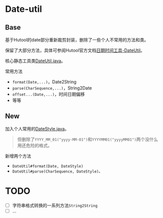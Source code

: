 # Date-util

## Base
基于Hutool的date部分重新裁剪封装，删除了一些个人不常用的方法和类。

保留了大部分方法，具体可参阅Hutool官方文档[日期时间工具-DateUtil](https://hutool.cn/docs/#/core/%E6%97%A5%E6%9C%9F%E6%97%B6%E9%97%B4/%E6%97%A5%E6%9C%9F%E6%97%B6%E9%97%B4%E5%B7%A5%E5%85%B7-DateUtil)。

核心静态工具类[DateUtil.java](src%2Fmain%2Fjava%2Fdatetool%2FDateUtil.java)。

常用方法
- `format(Date,...)`，Date2String
- `parse(CharSequence,...)`，String2Date
- `offset...(Date,...)`，时间日期偏移
- 等等

## New
加入个人常用的[DateStyle.java](src%2Fmain%2Fjava%2Fdatetool%2Fcore%2Fenums%2FDateStyle.java)。
> 但删除了`YYYY_MM_01("yyyy-MM-01")`和`YYYYMM01("yyyyMM01")`两个没什么用还危险的格式。

新增两个方法
- `DateUtil#format(Date, DateStyle)`
- `DateUtil#parse(CharSequence, DateStyle)。`

# TODO 

- [ ] 字符串格式转换的一系列方法`String2String`
- [ ] ...
